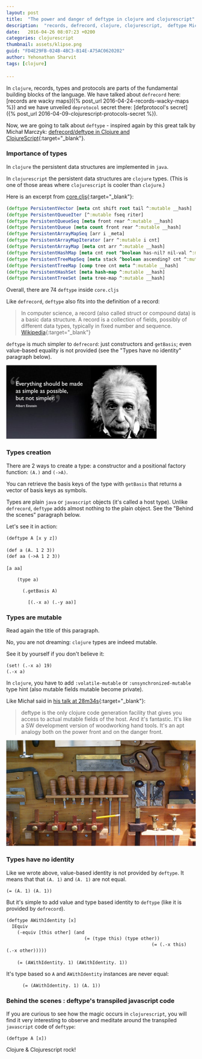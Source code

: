 ```yaml
---
layout: post
title:  "The power and danger of deftype in clojure and clojurescript"
description:  "records, defrecord, clojure, clojurescript,  deftype Michał Marczyk"
date:   2016-04-26 08:07:23 +0200
categories: clojurescript
thumbnail: assets/klipse.png
guid: "FD4E29FB-024B-4BC3-B14E-A75AC0620202"
author: Yehonathan Sharvit
tags: [clojure]

---
```


In `clojure`, records, types and protocols are parts of the fundamental building blocks of the language.
We have talked about `defrecord` here: [records are wacky maps]({% post_url 2016-04-24-records-wacky-maps %}) and we have unveiled `deprotocol` secret there: [defprotocol's secret]({% post_url 2016-04-09-clojurescript-protocols-secret  %}).

Now, we are going to talk about `deftype` - inspired again by this great talk by Michał Marczyk: [defrecord/deftype in Clojure and ClojureScript](https://youtu.be/vZtkqDIicqI){:target="_blank"}.


### Importance of types

In `clojure` the persistent data structures are implemented in `java`. 

In `clojurescript` the persistent data structures are `clojure` types. (This is one of those areas where `clojurescript` is cooler than `clojure`.)

Here is an excerpt from [core.cljs](https://github.com/clojure/clojurescript/blob/master/src/main/cljs/cljs/core.cljs#L6996){:target="_blank"}:


~~~clojure
(deftype PersistentVector [meta cnt shift root tail ^:mutable __hash]
(deftype PersistentQueueIter [^:mutable fseq riter]
(deftype PersistentQueueSeq [meta front rear ^:mutable __hash]
(deftype PersistentQueue [meta count front rear ^:mutable __hash]
(deftype PersistentArrayMapSeq [arr i _meta]
(deftype PersistentArrayMapIterator [arr ^:mutable i cnt]
(deftype PersistentArrayMap [meta cnt arr ^:mutable __hash]
(deftype PersistentHashMap [meta cnt root ^boolean has-nil? nil-val ^:mutable __hash]
(deftype PersistentTreeMapSeq [meta stack ^boolean ascending? cnt ^:mutable __hash]
(deftype PersistentTreeMap [comp tree cnt meta ^:mutable __hash]
(deftype PersistentHashSet [meta hash-map ^:mutable __hash]
(deftype PersistentTreeSet [meta tree-map ^:mutable __hash]
~~~

Overall, there are 74 `deftype` inside `core.cljs`


Like `defrecord`, `deftype` also fits into the definition of a record:

> In computer science, a record (also called struct or compound data) is a basic data structure. A record is a collection of fields, possibly of different data types, typically in fixed number and sequence. [Wikipedia](https://en.wikipedia.org/wiki/Record_(computer_science)){:target="_blank"} 


`deftype` is much simpler to `defrecord`: just constructors and `getBasis`; even value-based equality is not provided (see the "Types have no identity" paragraph below).

![Einstein](/assets/einstein_kiss.jpg)

### Types creation 

There are 2 ways to create a type: a constructor and a positional factory function: `(A.)` and `(->A)`.

You can retrieve the basis keys of the type with `getBasis` that returns a vector of basis keys as symbols.

Types are plain `java` or `javascript` objects (it's called a host type). Unlike `defrecord`, `deftype` adds almost nothing to the plain object. See the "Behind the scenes" paragraph below.


Let's see it in action:

~~~klipse
(deftype A [x y z])

(def a (A. 1 2 3))
(def aa (->A 1 2 3))

[a aa]
~~~
~~~klipse
    (type a)
~~~
~~~klipse
      (.getBasis A)
~~~
~~~klipse
        [(.-x a) (.-y aa)]
~~~


### Types are mutable

Read again the title of this paragraph.

No, you are not dreaming: `clojure` types are indeed mutable.

See it by yourself if you don't believe it:

~~~klipse
(set! (.-x a) 19)
(.-x a)
~~~

In `clojure`, you have to add `:volatile-mutable` or `:unsynchronized-mutable` type hint (also mutable fields mutable become private).

Like Michał said in [his talk at 28m34s](https://youtu.be/vZtkqDIicqI?t=28m34s){:target="_blank"}:

> deftype is the only clojure code generation facility that gives you access to actual mutable fields of the host. And it's fantastic. It's like a SW development version of woodworking hand tools. It's an apt analogy both on the power front and on the danger front.


![Woodworking](/assets/woodworking.jpg)

### Types have no identity

Like we wrote above, value-based identity is not provided by `deftype`. It means that that `(A. 1)` and `(A. 1)` are not equal.

~~~klipse
(= (A. 1) (A. 1))
~~~

But it's simple to add value and type based identity to `deftype` (like it is provided by `defrecord`).


~~~klipse
(deftype AWithIdentity [x]
  IEquiv
    (-equiv [this other] (and
                             (= (type this) (type other))
                                                      (= (.-x this) (.-x other)))))

    (= (AWithIdentity. 1) (AWithIdentity. 1))
~~~


It's type based so `A` and `AWithIdentity` instances are never equal:

~~~klipse
      (= (AWithIdentity. 1) (A. 1))
~~~


### Behind the scenes : deftype's transpiled javascript code

If you are curious to see how the magic occurs in `clojurescript`, you will find it very interesting to observe and meditate around the transpiled `javascript` code of `deftype`:



~~~klipse-js
(deftype A [x])
~~~

Clojure & Clojurescript rock!

[app-url-static]: http://app.klipse.tech?blog=klipse&js_only=1
[app-url]: http://app.klipse.tech?blog=klipse&static-fns=true&js_only=1

